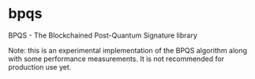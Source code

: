 # bpqs
BPQS - The Blockchained Post-Quantum Signature library

Note: this is an experimental implementation of the BPQS algorithm along with some performance measurements.
It is not recommended for production use yet.
